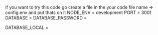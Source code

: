 if you want to try this code 
go create a file in the your code 
file name => config.env 
and put thats on it
NODE_ENV = development
PORT = 3001
DATABASE = <Put there your DB Link>
DATABASE_PASSWORD = <Put there your DB Password>

DATABASE_LOCAL = <Put there your Local>
